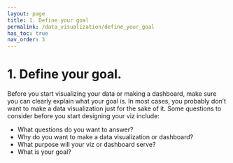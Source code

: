 ```yaml
---
layout: page
title: 1. Define your goal
permalink: /data_visualization/define_your_goal
has_toc: true
nav_order: 3
---
```


# 1. Define your goal.

Before you start visualizing your data or making a dashboard, make sure you can clearly explain what your goal is. In most cases, you probably don’t want to make a data visualization just for the sake of it. Some questions to consider before you start designing your viz include:

* What questions do you want to answer?
* Why do you want to make a data visualization or dashboard?
* What purpose will your viz or dashboard serve?
* What is your goal?